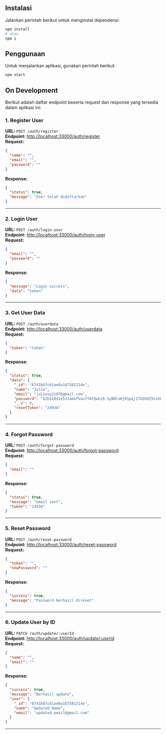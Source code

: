 ## Instalasi

Jalankan perintah berikut untuk menginstal dependensi:

```bash
npm install
# atau
npm i
```

## Penggunaan

Untuk menjalankan aplikasi, gunakan perintah berikut:

```bash
npm start
```

## On Development

Berikut adalah daftar endpoint beserta request dan response yang tersedia dalam aplikasi ini:

### 1. **Register User**
**URL:** `POST /auth/register`  
**Endpoint:** [http://localhost:33000/auth/register](http://localhost:33000/auth/register)  
**Request:**
```json
{
  "name": "",
  "email": "",
  "password": ""
}
```
**Response:**
```json
{
  "status": true,
  "message": "User telah didaftarkan"
}
```

---

### 2. **Login User**
**URL:** `POST /auth/login-user`  
**Endpoint:** [http://localhost:33000/auth/login-user](http://localhost:33000/auth/login-user)  
**Request:**
```json
{
  "email": "",
  "password": ""
}
```
**Response:**
```json
{
  "message": "Login success",
  "data": "token"
}
```

---

### 3. **Get User Data**
**URL:** `POST /auth/userdata`  
**Endpoint:** [http://localhost:33000/auth/userdata](http://localhost:33000/auth/userdata)  
**Request:**
```json
{
  "token": "token"
}
```
**Response:**
```json
{
  "status": true,
  "data": {
    "_id": "6741b6fc61ae0a167581214e",
    "name": "Julio",
    "email": "juliosp2107@gmail.com",
    "password": "$2b$10$1e53JamkTVau7fAfQwhi9.SyBNloHjR1pqjI7kOV0Z9ioVDV4tvfG",
    "__v": 0,
    "resetToken": "24938"
  }
}
```

---

### 4. **Forgot Password**
**URL:** `POST /auth/forgot-password`  
**Endpoint:** [http://localhost:33000/auth/forgot-password](http://localhost:33000/auth/forgot-password)  
**Request:**
```json
{
  "email": ""
}
```
**Response:**
```json
{
  "status": true,
  "message": "email sent",
  "token": "24938"
}
```

---

### 5. **Reset Password**
**URL:** `POST /auth/reset-password`  
**Endpoint:** [http://localhost:33000/auth/reset-password](http://localhost:33000/auth/reset-password)  
**Request:**
```json
{
  "token": "",
  "newPassword": ""
}
```
**Response:**
```json
{
  "success": true,
  "message": "Password berhasil direset"
}
```

---

### 6. **Update User by ID**
**URL:** `PATCH /auth/update/:userId`  
**Endpoint:** [http://localhost:33000/auth/update/:userId](http://localhost:33000/auth/update/:userId)  
**Request:**
```json
{
  "name": "",
  "email": ""
}
```
**Response:**
```json
{
  "success": true,
  "message": "Berhasil update",
  "user": {
    "_id": "6741b6fc61ae0a167581214e",
    "name": "Updated Name",
    "email": "updated_email@gmail.com"
  }
}
```

---
